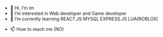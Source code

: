 - 👋 Hi, I’m im
- 👀 I’m interested in Web developer and Game developer
- 🌱 I’m currently learning REACT.JS MYSQL EXPRESS.JS LUA(ROBLOX) 
<!-- - 💞️ I’m looking to collaborate on ... -->
- 📫 How to reach me (NO)

<!---
gidhub48/gidhub48 is a ✨ special ✨ repository because its `README.md` (this file) appears on your GitHub profile.
You can click the Preview link to take a look at your changes.
--->
